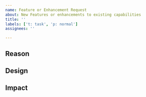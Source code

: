 ```yaml
---
name: Feature or Enhancement Request
about: New Features or enhancements to existing capabilities
title: ''
labels: ['t: task', 'p: normal']
assignees: ''

---
```


## Reason
<!--Why do you need this feature or what is the enhancement?-->

## Design
<!--A concise description (design) of what you want to happen.--->

## Impact
<!--Will the enhancement change existing public APIs, internal APIs, or add something new?-->
